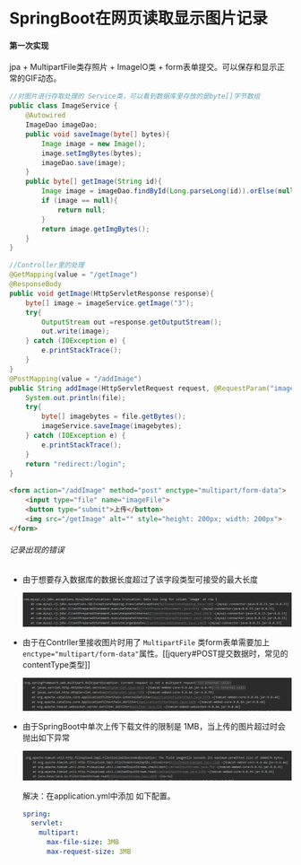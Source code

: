 

# SpringBoot在网页读取显示图片记录

#### 第一次实现

jpa + MultipartFile类存照片 + ImageIO类 + form表单提交。可以保存和显示正常的GIF动态。

```java
//对图片进行存取处理的 Service类，可以看到数据库里存放的是byte[]字节数组
public class ImageService {
    @Autowired
    ImageDao imageDao;
    public void saveImage(byte[] bytes){
        Image image = new Image();
        image.setImgBytes(bytes);
        imageDao.save(image);
    }
    public byte[] getImage(String id){
        Image image = imageDao.findById(Long.parseLong(id)).orElse(null);
        if (image == null){
            return null;
        }
        return image.getImgBytes();
    }
}
```

```java
//Controller里的处理
@GetMapping(value = "/getImage")
@ResponseBody
public void getImage(HttpServletResponse response){
    byte[] image = imageService.getImage("3");
    try{
        OutputStream out =response.getOutputStream();
        out.write(image);
    } catch (IOException e) {
        e.printStackTrace();
    }
}
@PostMapping(value = "/addImage")
public String addImage(HttpServletRequest request, @RequestParam("imageFile") MultipartFile file){
    System.out.println(file);
    try{
        byte[] imagebytes = file.getBytes();
        imageService.saveImage(imagebytes);
    } catch (IOException e) {
        e.printStackTrace();
    }
    return "redirect:/login";
}
```

```html
<form action="/addImage" method="post" enctype="multipart/form-data">
    <input type="file" name="imageFile">
    <button type="submit">上传</button>
    <img src="/getImage" alt="" style="height: 200px; width: 200px">
</form>
```

###### 记录出现的错误

- 由于想要存入数据库的数据长度超过了该字段类型可接受的最大长度

  ![image-20210731190918687](SpringBoot%E5%A4%84%E7%90%86%E5%9B%BE%E7%89%87.assets/image-20210731190918687.png) 

- 由于在Contrller里接收图片时用了 `MultipartFile` 类form表单需要加上 `enctype="multipart/form-data"`属性。[[jquery#POST提交数据时，常见的contentType类型]]

  ![image-20210731191757037](SpringBoot%E5%A4%84%E7%90%86%E5%9B%BE%E7%89%87.assets/image-20210731191757037.png) 
  
- 由于SpringBoot中单次上传下载文件的限制是 1MB，当上传的图片超过时会抛出如下异常

  ![image-20210731193601197](SpringBoot%E5%A4%84%E7%90%86%E5%9B%BE%E7%89%87.assets/image-20210731193601197.png) 

  解决：在application.yml中添加 如下配置。

  ```yml
  spring:
    servlet:
      multipart:
        max-file-size: 3MB
        max-request-size: 3MB
  ```

  


